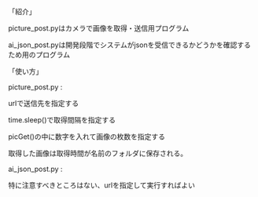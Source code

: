 「紹介」

picture_post.pyはカメラで画像を取得・送信用プログラム

ai_json_post.pyは開発段階でシステムがjsonを受信できるかどうかを確認するため用のプログラム

「使い方」

picture_post.py :

urlで送信先を指定する

time.sleep()で取得間隔を指定する

picGet()の中に数字を入れて画像の枚数を指定する

取得した画像は取得時間が名前のフォルダに保存される。

ai_json_post.py :

特に注意すべきところはない、urlを指定して実行すればよい

